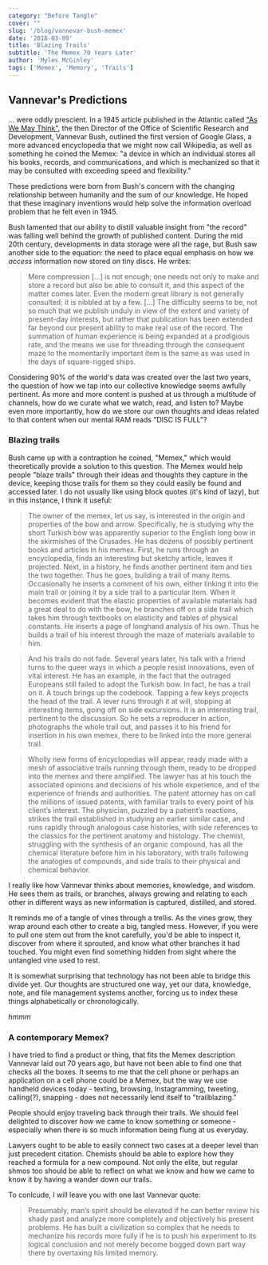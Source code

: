 ```yaml
---
category: "Before Tangle"
cover: ""
slug: '/blog/vannevar-bush-memex'
date: '2018-03-09'
title: 'Blazing Trails'
subtitle: 'The Memex 70 Years Later'
author: 'Myles McGinley'
tags: ['Memex', 'Memory', 'Trails']
---
```


## Vannevar's Predictions

... were oddly prescient. In a 1945 article published in the Atlantic called ["As We May Think"](https://www.theatlantic.com/magazine/archive/1945/07/as-we-may-think/303881/), the then Director of the Office of Scientific Research and Development, Vannevar Bush, outlined the first version of Google Glass, a more advanced encyclopedia that we might now call Wikipedia, as well as something he coined the Memex: "a device in which an individual stores all his books, records, and communications, and which is mechanized so that it may be consulted with exceeding speed and flexibility."

These predictions were born from Bush's concern with the changing relationship between humanity and the sum of our knowledge. He hoped that these imaginary inventions would help solve the information overload problem that he felt even in 1945.

Bush lamented that our ability to distill valuable insight from "the record" was falling well behind the growth of published content. During the mid 20th century, developments in data storage were all the rage, but Bush saw another side to the equation: the need to place equal emphasis on how we _access_ information now stored on tiny discs. He writes:

> Mere compression [...] is not enough; one needs not only to make and store a record but also be able to consult it, and this aspect of the matter comes later. Even the modern great library is not generally consulted; it is nibbled at by a few.
> [...]
> The difficulty seems to be, not so much that we publish unduly in view of the extent and variety of present-day interests, but rather that publication has been extended far beyond our present ability to make real use of the record. The summation of human experience is being expanded at a prodigious rate, and the means we use for threading through the consequent maze to the momentarily important item is the same as was used in the days of square-rigged ships.

Considering 90% of the world's data was created over the last two years, the question of how we tap into our collective knowledge seems awfully pertinent. As more and more content is pushed at us through a multitude of channels, how do we curate what we watch, read, and listen to? Maybe even more importantly, how do we store our own thoughts and ideas related to that content when our mental RAM reads "DISC IS FULL"?

### Blazing trails

Bush came up with a contraption he coined, "Memex," which would theoretically provide a solution to this question. The Memex would help people "blaze trails" through their ideas and thoughts they capture in the device, keeping those trails for them so they could easily be found and accessed later. I do not usually like using block quotes (it's kind of lazy), but in this instance, I think it useful:

> The owner of the memex, let us say, is interested in the origin and properties of the bow and arrow. Specifically, he is studying why the short Turkish bow was apparently superior to the English long bow in the skirmishes of the Crusades. He has dozens of possibly pertinent books and articles in his memex. First, he runs through an encyclopedia, finds an interesting but sketchy article, leaves it projected. Next, in a history, he finds another pertinent item and ties the two together. Thus he goes, building a trail of many items. Occasionally he inserts a comment of his own, either linking it into the main trail or joining it by a side trail to a particular item. When it becomes evident that the elastic properties of available materials had a great deal to do with the bow, he branches off on a side trail which takes him through textbooks on elasticity and tables of physical constants. He inserts a page of longhand analysis of his own. Thus he builds a trail of his interest through the maze of materials available to him.

> And his trails do not fade. Several years later, his talk with a friend turns to the queer ways in which a people resist innovations, even of vital interest. He has an example, in the fact that the outraged Europeans still failed to adopt the Turkish bow. In fact, he has a trail on it. A touch brings up the codebook. Tapping a few keys projects the head of the trail. A lever runs through it at will, stopping at interesting items, going off on side excursions. It is an interesting trail, pertinent to the discussion. So he sets a reproducer in action, photographs the whole trail out, and passes it to his friend for insertion in his own memex, there to be linked into the more general trail.

> Wholly new forms of encyclopedias will appear, ready made with a mesh of associative trails running through them, ready to be dropped into the memex and there amplified. The lawyer has at his touch the associated opinions and decisions of his whole experience, and of the experience of friends and authorities. The patent attorney has on call the millions of issued patents, with familiar trails to every point of his client’s interest. The physician, puzzled by a patient’s reactions, strikes the trail established in studying an earlier similar case, and runs rapidly through analogous case histories, with side references to the classics for the pertinent anatomy and histology. The chemist, struggling with the synthesis of an organic compound, has all the chemical literature before him in his laboratory, with trails following the analogies of compounds, and side trails to their physical and chemical behavior.

I really like how Vannevar thinks about memories, knowledge, and wisdom. He sees them as trails, or branches, always growing and relating to each other in different ways as new information is captured, distilled, and stored.

It reminds me of a tangle of vines through a trellis. As the vines grow, they wrap around each other to create a big, tangled mess. However, if you were to pull one stem out from the knot carefully, you'd be able to inspect it, discover from where it sprouted, and know what other branches it had touched. You might even find something hidden from sight where the untangled vine used to rest.

It is somewhat surprising that technology has not been able to bridge this divide yet. Our thoughts are structured one way, yet our data, knowledge, note, and file management systems another, forcing us to index these things alphabetically or chronologically.

_hmmm_

### A contemporary Memex?

I have tried to find a product or thing, that fits the Memex description Vannevar laid out 70 years ago, but have not been able to find one that checks all the boxes. It seems to me that the cell phone or perhaps an application on a cell phone could be a Memex, but the way we use handheld devices today - texting, browsing, Instagramming, tweeting, calling(?), snapping - does not necessarily lend itself to "trailblazing."

People should enjoy traveling back through their trails. We should feel delighted to discover _how_ we came to know something or someone - especially when there is so much information being flung at us everyday.

Lawyers ought to be able to easily connect two cases at a deeper level than just precedent citation. Chemists should be able to explore how they reached a formula for a new compound. Not only the elite, but regular shmos too should be able to reflect on what we know and how we came to know it by having a wander down our trails.

To conlcude, I will leave you with one last Vannevar quote:

> Presumably, man’s spirit should be elevated if he can better review his shady past and analyze more completely and objectively his present problems. He has built a civilization so complex that he needs to mechanize his records more fully if he is to push his experiment to its logical conclusion and not merely become bogged down part way there by overtaxing his limited memory.
